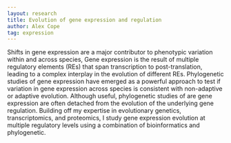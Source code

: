 ```yaml
---
layout: research
title: Evolution of gene expression and regulation
author: Alex Cope
tag: expression
---
```


Shifts in gene expression are a major contributor to phenotypic variation within and across species,
Gene expression is the result of multiple regulatory elements (REs) that span transcription to post-translation, leading to a complex interplay in the evolution of different REs.
Phylogenetic studies of gene expression have emerged as a powerful approach to test if variation in gene expression across species is consistent with non-adaptive or adaptive evolution.
Although useful, phylogenetic studies of are gene expression are often detached from the evolution of the underlying gene regulation.
Building off my expertise in evolutionary genetics, transcriptomics, and proteomics, I study gene expression evolution at multiple regulatory levels using a combination of bioinformatics and phylogenetic. 



 